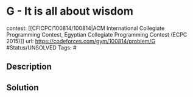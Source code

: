# G - It is all about wisdom

contest: [[CFICPC/100814/100814|ACM International Collegiate Programming Contest, Egyptian Collegiate Programming Contest (ECPC 2015)]]
url: https://codeforces.com/gym/100814/problem/G
#Status/UNSOLVED
Tags: #

## Description

## Solution

